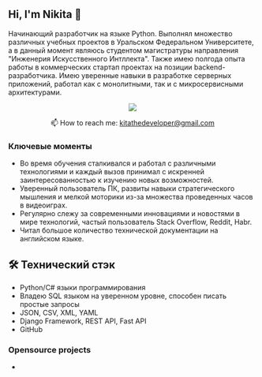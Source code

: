 ## Hi, I'm Nikita 👋

Начинающий разработчик на языке Python. Выполнял множество различных учебных проектов в Уральском Федеральном Университете, а в данный момент являюсь студентом магистратуры направления "Инженерия Искусственного Интллекта". Также имею полгода опыта работы в коммерческих стартап проектах на позиции backend-разработчика. Имею уверенные навыки в разработке серверных приложений, работал как с монолитными, так и с микросервисными архитектурами.

<p align='center'>
       <a href="https://t.me/miserableeee">
              <img src="https://img.shields.io/badge/Telegram-2CA5E0?style=for-the-badge&logo=telegram&logoColor=white"/>
          </a>
</p>
<p align='center'>
   📫 How to reach me: <a href='mailto:kitathedeveloper@gmail.com'>kitathedeveloper@gmail.com</a>
</p>


### Ключевые моменты
*   Во время обучения сталкивался и работал с различными технологиями и каждый вызов принимал с искренней заинтересованностью к изучению новых возможностей.
*   Уверенный пользователь ПК, развиты навыки стратегического мышления и мелкой моторики из-за множества проведенных часов в видеоиграх.
*   Регулярно слежу за современными инновациями и новостями в мире технологий, частый пользователь Stack Overflow, Reddit, Habr.
*   Читал большое количество технической документации на английском языке.

## 🛠 Технический стэк
*   Python/C# языки программирования
*   Владею SQL языком на уверенном уровне, способен писать простые запросы
*   JSON, CSV, XML, YAML
*   Django Framework, REST API, Fast API
*   GitHub

### Opensource projects

*   
